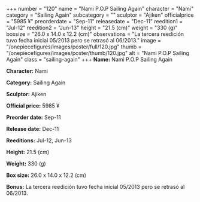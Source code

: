 +++
number = "120"
name = "Nami P.O.P Sailing Again"
character = "Nami"
category = "Sailing Again"
subcategory = ""
sculptor = "Ajiken"
officialprice = "5985 ¥"
preorderdate = "Sep-11"
releasedate = "Dec-11"
reedition1 = "Jul-12"
reedition2 = "Jun-13"
height = "21.5 (cm)"
weight = "330 (g)"
boxsize = "26.0 x 14.0 x 12.2 (cm)"
observations = "La tercera reedición tuvo fecha inicial 05/2013 pero se retrasó al 06/2013."
image = "/onepiecefigures/images/poster/full/120.jpg"
thumb = "/onepiecefigures/images/poster/thumb/120.jpg"
alt = "Nami P.O.P Sailing Again"
class = "sailing-again"
+++
**Name:** Nami P.O.P Sailing Again

**Character:** Nami

**Category:** Sailing Again 

**Sculptor:** Ajiken

**Official price:** 5985 ¥

**Preorder date:** Sep-11

**Release date:** Dec-11

**Reeditions:** Jul-12, Jun-13

**Height:** 21.5 (cm)

**Weight:** 330 (g)

**Box size:** 26.0 x 14.0 x 12.2 (cm)

**Bonus:** La tercera reedición tuvo fecha inicial 05/2013 pero se retrasó al 06/2013.